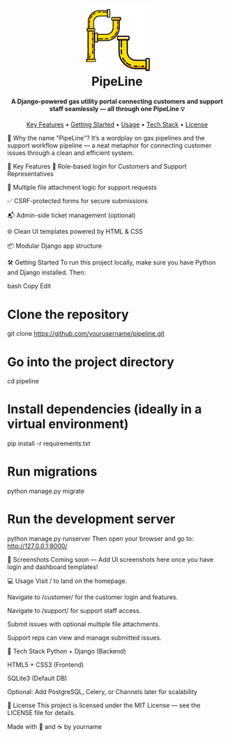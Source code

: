 <h1 align="center"> <br> <img src="config/templates/main/PipeLine.png" alt="PipeLine Logo" width="150"> <br> PipeLine <br> </h1> <h4 align="center">A Django-powered gas utility portal connecting customers and support staff seamlessly — all through one PipeLine 💡</h4> <p align="center"> <a href="#key-features">Key Features</a> • <a href="#getting-started">Getting Started</a> • <a href="#usage">Usage</a> • <a href="#tech-stack">Tech Stack</a> • <a href="#license">License</a> </p>
📌 Why the name "PipeLine"?
It’s a wordplay on gas pipelines and the support workflow pipeline — a neat metaphor for connecting customer issues through a clean and efficient system.

🚀 Key Features
🔐 Role-based login for Customers and Support Representatives

📄 Multiple file attachment logic for support requests

✅ CSRF-protected forms for secure submissions

📬 Admin-side ticket management (optional)

🌐 Clean UI templates powered by HTML & CSS

📦 Modular Django app structure

🛠 Getting Started
To run this project locally, make sure you have Python and Django installed. Then:

bash
Copy
Edit
# Clone the repository
git clone https://github.com/yourusername/pipeline.git

# Go into the project directory
cd pipeline

# Install dependencies (ideally in a virtual environment)
pip install -r requirements.txt

# Run migrations
python manage.py migrate

# Run the development server
python manage.py runserver
Then open your browser and go to:
http://127.0.0.1:8000/

📸 Screenshots
Coming soon — Add UI screenshots here once you have login and dashboard templates!

💻 Usage
Visit / to land on the homepage.

Navigate to /customer/ for the customer login and features.

Navigate to /support/ for support staff access.

Submit issues with optional multiple file attachments.

Support reps can view and manage submitted issues.

🧰 Tech Stack
Python + Django (Backend)

HTML5 + CSS3 (Frontend)

SQLite3 (Default DB)

Optional: Add PostgreSQL, Celery, or Channels later for scalability

📄 License
This project is licensed under the MIT License — see the LICENSE file for details.

Made with 🧠 and ☕ by yourname

